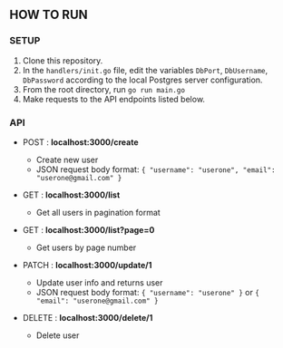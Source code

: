 ## HOW TO RUN

### SETUP
1. Clone this repository.
2. In the `handlers/init.go` file, edit the variables `DbPort`, `DbUsername`, `DbPassword` according to the local Postgres server configuration.
3. From the root directory, run `go run main.go`
4. Make requests to the API endpoints listed below.

### API
- POST : **localhost:3000/create**
  - Create new user
  - JSON request body format: `{ "username": "userone", "email": "userone@gmail.com" }`

- GET : **localhost:3000/list**
  - Get all users in pagination format

- GET : **localhost:3000/list?page=0**
  - Get users by page number
  
- PATCH : **localhost:3000/update/1**
  - Update user info and returns user
  - JSON request body format: `{ "username": "userone" }` or `{ "email": "userone@gmail.com" }`
  
- DELETE : **localhost:3000/delete/1**
  - Delete user
